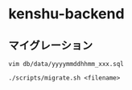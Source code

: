 # kenshu-backend

## マイグレーション
```
vim db/data/yyyymmddhhmm_xxx.sql

./scripts/migrate.sh <filename>
```
